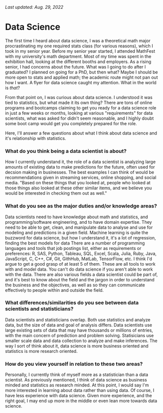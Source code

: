 _Last updated: Aug. 29, 2022_
# Data Science
The first time I heard about data science, I was a theoretical math major procrastinating my one required stats class (for various reasons), which I took in my senior year. Before my senior year started, I attended MathFest with my university's math department. Most of my time was spent in the exhibition hall, looking at the different booths and employers. As a rising senior, I had concerns about the future. What was I going to do after I graduated? I planned on going for a PhD, but then what? Maybe I should be more open to stats and applied math; the academic route might not pan out how I want. A flyer for data science caught my attention. What in the world is _that_?

From that point on, I was curious about data science. I understood it was tied to statistics, but what made it its own thing? There are tons of online programs and bootcamps claiming to get you ready for a data science role in just a few weeks or months, looking at various "requirements" for data scientists, what was asked for didn't seem reasonable, and I highly doubt some boot camp would get you completely prepared for the role.

Here, I'll answer a few questions about what I think about data science and it's relationship with statistics.

### What do you think being a data scientist is about?
How I currently understand it, the role of a data scientist is analyzing large amounts of existing data to make predictions for the future, often used for decsion making in businesses. 
The best examples I can think of would be recommendations given in streaming services, online shopping, and social media. "Based on these things that you looked at, people who looked at those things also looked at these other similar items, and we believe you would be interested in checking them out as well."

### What do you see as the major duties and/or knowledge areas?
Data scientists need to have knowledge about math and statistics, and programming/software engineering, and to have domain expertise. They need to be able to get, clean, and manipulate data to analyse and use for modeling and predictions in a given field.
Machine learning is quite the buzzword for data science, but how I understand it, it's a lot of regression, finding the best models for data
There are a number of programming languages and tools that job postings list, either as requirements or preferences: R, SAS, Python, Tableau, SQL, Excel, Scala, Julia, Ruby, Java, JavaScript, C, C++, C#, Git, GithHub, MatLab, TensorFlow, etc. I think I'd argue to get a good grasp of at least 5 of them. These are all tools to work with and model data. You can't do data science if you aren't able to work with the data.
There are also various fields a data scientist could be part of, and it's best to know about the field and the jargon in order to understand the business and the objectives, as well as so they can communicate effectively to people within and outside the field.

### What differences/similarities do you see between data scientists and statisticians?  
Data scientists and statisticians overlap. Both use statistics and analyze data, but the size of data and goal of analysis differs. Data scientists use large existing sets of data that may have thousands or millions of entries, with the main concern of prediction and problem solving. Statisicians use smaller scale data and data collection to analyze and make inferences.
The way I sort of think about it, data science is more business oriented and statistics is more research oriented.

### How do you view yourself in relation to these two areas?
Personally, I currently think of myself more as a statistician than a data scientist. As previously mentioned, I think of data science as business minded and statistics as research minded. At this point, I would say I'm more interested in learning about data rather than using data.
Of course, I have less experience with data science. Given more experience, and the right goal, I may end up more in the middle or even lean more towards data science.
